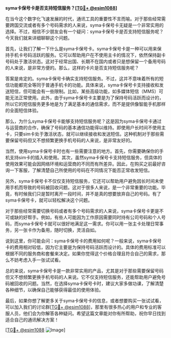 **syma卡保号卡是否支持短信服务？[[TG💪+ @esim1088](https://t.me/s/esim1088)]**

在当今这个数字化飞速发展的时代，通讯工具的重要性不言而喻。对于那些经常需要跨国交流或者有多个号码需求的人来说，syma卡保号卡无疑是一个非常实用的选择。不过，相信不少朋友会有一个疑问：syma卡保号卡是否支持短信服务呢？今天我们就来详细聊聊这个问题。

首先，让我们了解一下什么是syma卡保号卡。syma卡保号卡是一种可以用来保持手机卡号码活跃的服务。它可以帮助用户在不使用主卡的情况下，依然保持副卡号码处于激活状态。这对于经常出国、长期不在国内或者只是想保留一个备用号码的人来说，是非常方便的。那么，这样的卡片是否支持短信服务呢？

答案是肯定的。syma卡保号卡确实支持短信服务。不过，这并不意味着所有的短信功能都完全等同于普通手机卡的功能。具体来说，syma卡保号卡支持接收和发送短信，但可能会有一些限制。比如，某些高级功能，如多媒体短信（MMS）可能无法正常使用。此外，由于syma卡保号卡主要是为了保持号码活跃而设计的，所以它的短信服务更多地是为了满足基本的通信需求，而不是提供像智能手机那样的全面短信体验。

那么，为什么syma卡保号卡能够支持短信服务呢？这是因为syma卡保号卡通过与运营商的合作，确保了号码的基本通信功能得以维持。即使用户长时间不使用主卡，只要sim卡处于激活状态，就可以继续接收和发送短信。这种机制对于那些需要保留号码但又不想频繁更换手机号码的人来说，是非常友好的。

当然，使用syma卡保号卡时也有一些需要注意的地方。首先，你需要确保你的手机支持sim卡的插入和使用。其次，虽然syma卡保号卡支持短信服务，但具体的使用效果可能会因网络环境和运营商的不同而有所差异。因此，在购买之前最好咨询一下客服，了解清楚自己所使用的号码在不同情况下能否正常收发短信。

另外，syma卡保号卡不仅仅支持短信服务，它还可以帮助用户避免因长时间未使用手机而导致的号码被回收问题。这对于很多人来说，是一个非常重要的功能。毕竟，有时候我们只是暂时离开一段时间，并不是真的想要放弃自己的号码。有了syma卡保号卡，就可以轻松解决这个问题。

对于那些经常需要切换号码或者有多个号码需求的人来说，syma卡保号卡更是不可或缺的好帮手。例如，有些人可能因为工作原因需要同时持有公司号码和个人号码，而syma卡保号卡就可以很好地满足这一需求。你可以用一张主卡处理日常事务，另一张卡作为备用，随时切换，灵活自如。

说到这里，你可能会问：syma卡保号卡的费用如何呢？一般来说，syma卡保号卡的费用相对较低，因为它主要是为保持号码活跃而设计的。具体的费用标准可以根据不同的服务商和套餐来决定。如果你觉得这个价格合理且符合自己的需求，那么不妨考虑入手一张试试看。

总的来说，syma卡保号卡是一款非常实用的产品，尤其是对于那些需要保留号码但又不想频繁更换手机号码的人来说。它不仅支持短信服务，还能帮助用户避免号码被回收的问题。当然，在选择syma卡保号卡时，建议大家多做功课，了解清楚各种细节，以确保自己能够获得最佳的使用体验。

最后，如果你想了解更多关于syma卡保号卡的信息，或者想要购买一张试试看，可以加入我们的讨论群[[TG💪+ @esim1088](https://t.me/s/esim1088)]，那里有很多热心的用户和专业的客服人员，他们会为你解答各种疑问。希望这篇文章能对你有所帮助，祝你早日找到适合自己的通讯解决方案！

[[TG💪+ @esim1088](https://t.me/s/esim1088) ![Image](https://i.postimg.cc/4NQfJmqS/Snipaste-2025-05-13-00-14-12.png)]